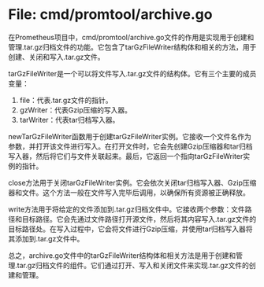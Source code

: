 # File: cmd/promtool/archive.go

在Prometheus项目中，cmd/promtool/archive.go文件的作用是实现用于创建和管理.tar.gz归档文件的功能。它包含了tarGzFileWriter结构体和相关的方法，用于创建、关闭和写入.tar.gz文件。

tarGzFileWriter是一个可以将文件写入.tar.gz文件的结构体。它有三个主要的成员变量：
1. file：代表.tar.gz文件的指针。
2. gzWriter：代表Gzip压缩的写入器。
3. tarWriter：代表tar归档写入器。

newTarGzFileWriter函数用于创建tarGzFileWriter实例。它接收一个文件名作为参数，并打开该文件进行写入。在打开文件时，它会先创建Gzip压缩器和tar归档写入器，然后将它们与文件关联起来。最后，它返回一个指向tarGzFileWriter实例的指针。

close方法用于关闭tarGzFileWriter实例。它会依次关闭tar归档写入器、Gzip压缩器和文件。这个方法一般在文件写入完毕后调用，以确保所有资源被正确释放。

write方法用于将给定的文件添加到.tar.gz归档文件中。它接收两个参数：文件路径和目标路径。它会先通过文件路径打开源文件，然后将其内容写入.tar.gz文件的目标路径处。在写入过程中，它会将文件进行Gzip压缩，并使用tar归档写入器将其添加到.tar.gz文件中。

总之，archive.go文件中的tarGzFileWriter结构体和相关方法是用于创建和管理.tar.gz归档文件的组件。它们通过打开、写入和关闭文件来实现.tar.gz文件的创建和管理。

